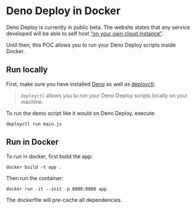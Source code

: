 # Deno Deploy in Docker

Deno Deploy is currently in public beta. The website states that any service developed will be able to self host [“on your own cloud instance”](https://deno.com/deploy).

Until then, this POC allows you to run your Deno Deploy scripts inside Docker.

## Run locally

First, make sure you have installed [Deno](https://deno.land/#installation) as well as [deployctl](https://deno.com/deploy/docs/deployctl).

> `deployctl` allows you to run your Deno Deploy scripts locally on your machine.

To run the demo script like it would on Deno Deploy, execute:

```shell
deployctl run main.js
```

## Run in Docker

To run in docker, first build the app:

```shell
docker build -t app .
```

Then run the container:

```shell
docker run -it --init -p 8080:8080 app
```

The dockerfile will pre-cache all dependencies.
